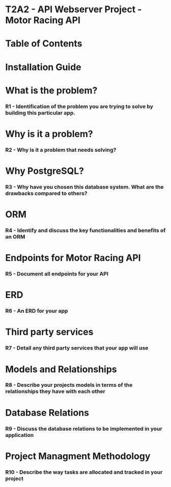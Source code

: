 # **T2A2 - API Webserver Project - Motor Racing API**

# Table of Contents

# Installation Guide

# What is the problem?
### R1 - Identification of the problem you are trying to solve by building this particular app.

# Why is it a problem?
### R2 - Why is it a problem that needs solving?

# Why PostgreSQL?
### R3 - Why have you chosen this database system. What are the drawbacks compared to others? 

# ORM
### R4 - Identify and discuss the key functionalities and benefits of an ORM

# Endpoints for Motor Racing API
### R5 - Document all endpoints for your API

# ERD
### R6 - An ERD for your app

# Third party services
### R7 - Detail any third party services that your app will use

# Models and Relationships
### R8 - Describe your projects models in terms of the relationships they have with each other

# Database Relations
### R9 - Discuss the database relations to be implemented in your application
 
# Project Managment Methodology
### R10 - Describe the way tasks are allocated and tracked in your project

